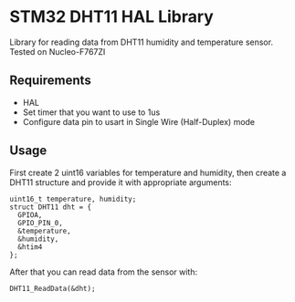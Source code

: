 # STM32 DHT11 HAL Library
Library for reading data from DHT11 humidity and temperature sensor.\
Tested on Nucleo-F767ZI

## Requirements
- HAL
- Set timer that you want to use to 1us
- Configure data pin to usart in Single Wire (Half-Duplex) mode

## Usage
First create 2 uint16 variables for temperature and humidity, then create a DHT11 structure and provide it with appropriate arguments:

```
uint16_t temperature, humidity;
struct DHT11 dht = {
  GPIOA,
  GPIO_PIN_0,
  &temperature,
  &humidity,
  &htim4
};
```
After that you can read data from the sensor with:
```
DHT11_ReadData(&dht);
```
